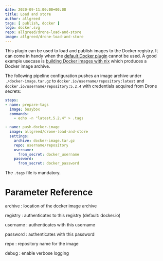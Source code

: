 ```yaml
---
date: 2020-09-11:00:00+00:00 
title: Load and store
author: allgreed
tags: [ publish, docker ]
logo: docker.svg
repo: allgreed/drone-load-and-store
image: allgreed/drone-load-and-store
---
```


This plugin can be used to load and publish images to the Docker registry. It can come in handy when the [default Docker plugin](http://plugins.drone.io/drone-plugins/drone-docker/) cannot be used. A good example usecase is [building Docker images with nix](https://nix.dev/tutorials/building-and-running-docker-images.html) which produces a Docker image archive.

The following pipeline configuration pushes an image archive under `./docker-image.tar.gz` to `docker.io/username/repository:latest` and `docker.io/username/repository:5.2.4` with credentials acquired from Drone secrets:

```yaml
steps:
- name: prepare-tags
  image: busybox
  commands:
    - echo -n "latest,5.2.4" > .tags

- name: push-docker-image
  image: allgreed/drone-load-and-store
  settings:
    archive: docker-image.tar.gz
    repo: username/repository
    username:
      from_secret: docker_username
    password:
      from_secret: docker_password
```

The `.tags` file is mandatory.

# Parameter Reference

archive
: location of the docker image archive

registry
: authenticates to this registry (default: docker.io)

username
: authenticates with this username

password
: authenticates with this password

repo
: repository name for the image

debug
: enable verbose logging